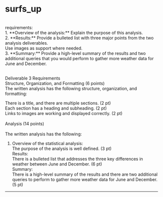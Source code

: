 # surfs_up

<BR>
requirements:<BR>
1. **Overview of the analysis:** Explain the purpose of this analysis.<BR>
2. **Results:** Provide a bulleted list with three major points from 
the two analysis deliverables. <BR>
Use images as support where needed. <BR>
3. **Summary:** Provide a high-level summary of the results and two additional queries that you would perform to gather more weather data for June and December.<BR><BR>
  
  
Deliverable 3 Requirements<BR>
Structure, Organization, and Formatting (6 points)<BR>
The written analysis has the following structure, organization, and formatting:<BR>

There is a title, and there are multiple sections. (2 pt)<BR>
Each section has a heading and subheading. (2 pt)<BR>
Links to images are working and displayed correctly. (2 pt)<BR><BR>
  Analysis (14 points)<br><br>
The written analysis has the following:<br>
1. Overview of the statistical analysis:<br>
The purpose of the analysis is well defined. (3 pt)<br>
Results:<br>
There is a bulleted list that addresses the three key differences in weather between June and December. (6 pt)<br>
Summary:<br>
There is a high-level summary of the results and there are two additional queries to perform to gather more weather data for June and December. (5 pt)<br>
  
------------

  
  

